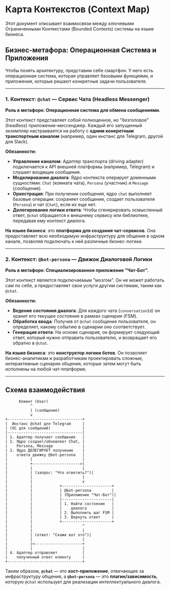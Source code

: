 # Карта Контекстов (Context Map)

Этот документ описывает взаимосвязи между ключевыми Ограниченными Контекстами (Bounded Contexts) системы на языке бизнеса.

## Бизнес-метафора: Операционная Система и Приложения

Чтобы понять архитектуру, представим себе смартфон. У него есть операционная система, которая управляет базовыми функциями, и приложения, которые решают конкретные задачи пользователя.

---

### 1. Контекст: `@chat` — Сервис Чата (Headless Messenger)

**Роль в метафоре: Операционная система для обмена сообщениями.**

Этот контекст представляет собой полноценное, но "безголовое" (headless) приложение-мессенджер. Каждый его запущенный экземпляр настраивается на работу с **одним конкретным транспортным каналом** (например, один инстанс для Telegram, другой для Slack).

**Обязанности:**
- **Управление каналом**: Адаптер транспорта (driving adapter) подключается к API внешней платформы (например, Telegram) и слушает входящие сообщения.
- **Моделирование диалога**: Ядро контекста оперирует доменными сущностями: `Chat` (комната чата), `Persona` (участник) и `Message` (сообщение).
- **Оркестрация**: При получении сообщения, ядро `chat` выполняет базовые операции: сохраняет сообщение, создает пользователя (`Persona`) и чат (`Chat`), если их еще нет.
- **Делегирование логики ответа**: Чтобы сгенерировать осмысленный ответ, `@chat` обращается к внешнему сервису или библиотеке, передавая ему контекст диалога.

**На языке бизнеса**: это **платформа для создания чат-сервисов**. Она предоставляет всю необходимую инфраструктуру для общения в одном канале, позволяя подключать к ней различные бизнес-логики.

---

### 2. Контекст: `@bot-persona` — Движок Диалоговой Логики

**Роль в метафоре: Специализированное приложение "Чат-Бот".**

Этот контекст является подключаемым "мозгом". Он не может работать сам по себе, а предоставляет свои услуги другим системам, таким как `@chat`.

**Обязанности:**
- **Ведение состояния диалога**: Для каждого чата (`conversationId`) он хранит его текущее состояние в рамках сценария (FSM).
- **Обработка ввода**: Получив от `@chat` сообщение пользователя, он определяет, какому событию в сценарии оно соответствует.
- **Генерация ответа**: На основе сценария, он формирует следующий ответ, который нужно отправить пользователю, и возвращает его обратно в `@chat`.

**На языке бизнеса**: это **конструктор логики ботов**. Он позволяет бизнес-аналитикам и разработчикам проектировать сложные, интерактивные сценарии общения, которые затем могут быть исполнены на любой чат-платформе.

---

## Схема взаимодействия

```
      Клиент (User)
           ^
           | (сообщение)
           v
+---------------------------------+
|  Инстанс @chat для Telegram     |
| (ОС для сообщений)              |
|---------------------------------|
| 1. Адаптер получает сообщение   |
| 2. Ядро создает/обновляет Chat, |
|    Persona, Message             |
| 3. Ядро ДЕЛЕГИРУЕТ получение    |
|    ответа движку @bot-persona   |
|          |                      |
|          +--------------------->|
|          |                      |
|          | (запрос: "Что ответить?")|
|          |                      |
|          |                      v
|          |            +----------------------+
|          |            | @bot-persona         |
|          |            | (Приложение "Чат-Бот")|
|          |            |----------------------|
|          |            | 1. Найти состояние   |
|          |            |    диалога           |
|          |            | 2. Выполнить шаг FSM |
|          |            | 3. Вернуть ответ     |
|          |            +----------------------+
|          |                      ^
|          |                      |
|          | (ответ: "Скажи вот это")|
|          |                      |
|          |<---------------------+
|          |                      |
| 4. Адаптер отправляет           |
|    полученный ответ клиенту     |
+---------------------------------+
```

Таким образом, **`@chat`** — это **хост-приложение**, отвечающее за инфраструктуру общения, а **`@bot-persona`** — это **плагин/зависимость**, которую `@chat` использует для реализации интеллектуального диалога.
